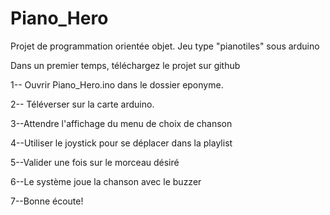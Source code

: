 # Piano_Hero
Projet de programmation orientée objet. Jeu type "pianotiles" sous arduino 

Dans un premier temps, téléchargez le projet sur github

1-- Ouvrir Piano_Hero.ino dans le dossier eponyme.

2-- Téléverser sur la carte arduino.

3--Attendre l'affichage du menu de choix de chanson

4--Utiliser le joystick pour se déplacer dans la playlist

5--Valider une fois sur le morceau désiré

6--Le système joue la chanson avec le buzzer 

7--Bonne écoute!
